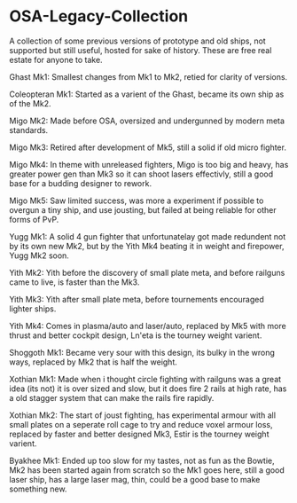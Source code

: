 # OSA-Legacy-Collection
A collection of some previous versions of prototype and old ships, not supported but still useful, hosted for sake of history. These are free real estate for anyone to take.

Ghast Mk1: Smallest changes from Mk1 to Mk2, retied for clarity of versions.

Coleopteran Mk1: Started as a varient of the Ghast, became its own ship as of the Mk2.

Migo Mk2: Made before OSA, oversized and undergunned by modern meta standards.

Migo Mk3: Retired after development of Mk5, still a solid if old micro fighter.

Migo Mk4: In theme with unreleased fighters, Migo is too big and heavy, has greater power gen than Mk3 so it can shoot lasers effectivly, still a good base for a budding designer to rework.

Migo Mk5: Saw limited success, was more a experiment if possible to overgun a tiny ship, and use jousting, but failed at being reliable for other forms of PvP.

Yugg Mk1: A solid 4 gun fighter that unfortunatelay got made redundent not by its own new Mk2, but by the Yith Mk4 beating it in weight and firepower, Yugg Mk2 soon.

Yith Mk2: Yith before the discovery of small plate meta, and before railguns came to live, is faster than the Mk3.

Yith Mk3: Yith after small plate meta, before tournements encouraged lighter ships.

Yith Mk4: Comes in plasma/auto and laser/auto, replaced by Mk5 with more thrust and better cockpit design, Ln'eta is the tourney weight varient.

Shoggoth Mk1: Became very sour with this design, its bulky in the wrong ways, replaced by Mk2 that is half the weight.

Xothian Mk1: Made when i thought circle fighting with railguns was a great idea (its not) it is over sized and slow, but it does fire 2 rails at high rate, has a old stagger system that can make the rails fire rapidly.

Xothian Mk2: The start of joust fighting, has experimental armour with all small plates on a seperate roll cage to try and reduce voxel armour loss, replaced by faster and better designed Mk3, Estir is the tourney weight varient.

Byakhee Mk1: Ended up too slow for my tastes, not as fun as the Bowtie, Mk2 has been started again from scratch so the Mk1 goes here, still a good laser ship, has a large laser mag, thin, could be a good base to make something new.
